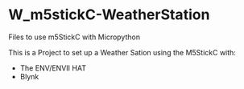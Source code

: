 # W_m5stickC-WeatherStation
Files to use m5StickC with Micropython

This is a Project to set up a Weather Sation using the M5StickC with:
- The ENV/ENVII HAT
- Blynk
